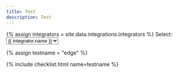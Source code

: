 ```yaml
---
title: Test
description: Test
---
```



<div>
    {% assign integrators = site.data.integrations.integrators %}
    <label for="integratorlist">Select:</label>
    <select name="integratorlist" onchange="javascript:location.href = this.value;">
        {% for integrator in integrators %}
            <option value="{{integrator.name}}" >{{ integrator.name }}</option>
        {% endfor %}
    </select>
</div>

{% assign testname = "edge" %}

{% include checklist.html name=testname %}


